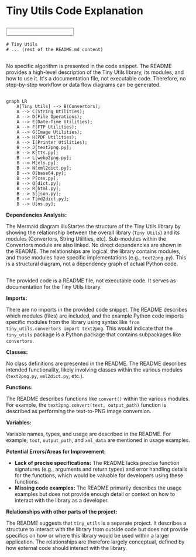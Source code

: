 # Tiny Utils Code Explanation

## <input code>

```
# Tiny Utils
# ... (rest of the README.md content)
```

## <algorithm>

No specific algorithm is presented in the code snippet.  The README provides a high-level description of the Tiny Utils library, its modules, and how to use it. It's a documentation file, not executable code.  Therefore, no step-by-step workflow or data flow diagrams can be generated.


## <mermaid>

```mermaid
graph LR
    A[Tiny Utils] --> B(Convertors);
    A --> C(String Utilities);
    A --> D(File Operations);
    A --> E(Date-Time Utilities);
    A --> F(FTP Utilities);
    A --> G(Image Utilities);
    A --> H(PDF Utilities);
    A --> I(Printer Utilities);
    B --> J[text2png.py];
    B --> K[tts.py];
    B --> L[webp2png.py];
    B --> M[xls.py];
    B --> N[xml2dict.py];
    B --> O[base64.py];
    B --> P[csv.py];
    B --> Q[dict.py];
    B --> R[html.py];
    B --> S[json.py];
    B --> T[md2dict.py];
    B --> U[ns.py];
```

**Dependencies Analysis:**

The Mermaid diagram illuStartes the structure of the Tiny Utils library by showing the relationship between the overall library (`Tiny Utils`) and its modules (Convertors, String Utilities, etc). Sub-modules within the Convertors module are also linked.  No direct dependencies are shown in the README. The relationships are logical; the library contains modules, and those modules have specific implementations (e.g., `text2png.py`). This is a structural diagram, not a dependency graph of actual Python code.


## <explanation>

The provided code is a README file, not executable code.  It serves as documentation for the Tiny Utils library.

**Imports:**

There are no imports in the provided code snippet. The README describes which modules (files) are included, and the example Python code imports specific modules from the library using syntax like `from tiny_utils.convertors import text2png`.  This would indicate that the `tiny_utils` package is a Python package that contains subpackages like `convertors`.


**Classes:**

No class definitions are presented in the README. The README describes intended functionality, likely involving classes within the various modules (`text2png.py`, `xml2dict.py`, etc.).

**Functions:**

The README describes functions like `convert()` within the various modules. For example, the `text2png.convert(text, output_path)` function is described as performing the text-to-PNG image conversion.


**Variables:**

Variable names, types, and usage are described in the README. For example, `text`, `output_path`, and `xml_data` are mentioned in usage examples.

**Potential Errors/Areas for Improvement:**

* **Lack of precise specifications:** The README lacks precise function signatures (e.g., arguments and return types) and error handling details for the functions, which would be valuable for developers using these functions.
* **Missing code examples:**  The README primarily describes the usage examples but does not provide enough detail or context on how to interact with the library as a developer.


**Relationships with other parts of the project:**

The README suggests that `tiny_utils` is a separate project.  It describes a structure to interact with the library from outside code but does not provide specifics on how or where this library would be used within a larger application.  The relationships are therefore largely conceptual, defined by how external code should interact with the library.